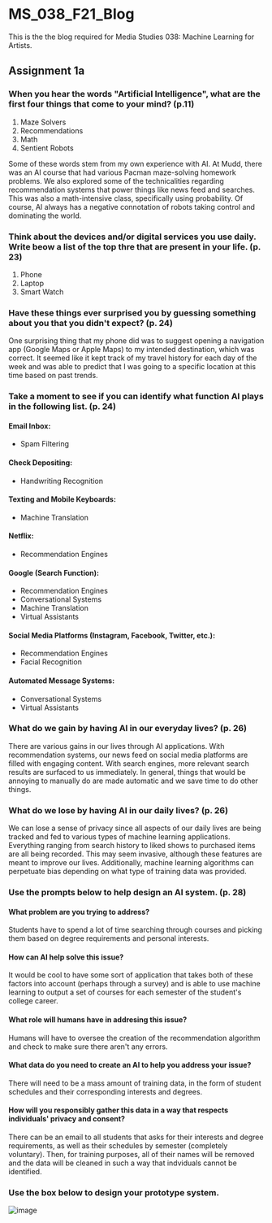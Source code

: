 # MS_038_F21_Blog
This is the the blog required for Media Studies 038: Machine Learning for Artists.


## Assignment 1a

### When you hear the words "Artificial Intelligence", what are the first four things that come to your mind? (p.11)

1. Maze Solvers
2. Recommendations
3. Math
4. Sentient Robots

Some of these words stem from my own experience with AI. At Mudd, there was an AI course that had various Pacman maze-solving homework problems. We also explored some of the technicalities regarding recommendation systems that power things like news feed and searches. This was also a math-intensive class, specifically using probability. Of course, AI always has a negative connotation of robots taking control and dominating the world.

### Think about the devices and/or digital services you use daily. Write beow a list of the top thre that are present in your life. (p. 23)

1. Phone
2. Laptop
3. Smart Watch

### Have these things ever surprised you by guessing something about you that you didn't expect? (p. 24)

One surprising thing that my phone did was to suggest opening a navigation app (Google Maps or Apple Maps) to my intended destination, which was correct. It seemed like it kept track of my travel history for each day of the week and was able to predict that I was going to a specific location at this time based on past trends.

### Take a moment to see if you can identify what function AI plays in the following list. (p. 24)

#### Email Inbox:
- Spam Filtering

#### Check Depositing:
- Handwriting Recognition

#### Texting and Mobile Keyboards:
- Machine Translation

#### Netflix:
- Recommendation Engines

#### Google (Search Function):
- Recommendation Engines
- Conversational Systems
- Machine Translation
- Virtual Assistants

#### Social Media Platforms (Instagram, Facebook, Twitter, etc.):
- Recommendation Engines
- Facial Recognition

#### Automated Message Systems:
- Conversational Systems
- Virtual Assistants

### What do we gain by having AI in our everyday lives? (p. 26)
There are various gains in our lives through AI applications. With recommendation systems, our news feed on social media platforms are filled with engaging content. With search engines, more relevant search results are surfaced to us immediately. In general, things that would be annoying to manually do are made automatic and we save time to do other things.

### What do we lose by having AI in our daily lives? (p. 26)
We can lose a sense of privacy since all aspects of our daily lives are being tracked and fed to various types of machine learning applications. Everything ranging from search history to liked shows to purchased items are all being recorded. This may seem invasive, although these features are meant to improve our lives. Additionally, machine learning algorithms can perpetuate bias depending on what type of training data was provided.

### Use the prompts below to help design an AI system. (p. 28)

#### What problem are you trying to address?
Students have to spend a lot of time searching through courses and picking them based on degree requirements and personal interests.

#### How can AI help solve this issue?
It would be cool to have some sort of application that takes both of these factors into account (perhaps through a survey) and is able to use machine learning to output a set of courses for each semester of the student's college career.

#### What role will humans have in addresing this issue?
Humans will have to oversee the creation of the recommendation algorithm and check to make sure there aren't any errors.

#### What data do you need to create an AI to help you address your issue?
There will need to be a mass amount of training data, in the form of student schedules and their corresponding interests and degrees.

#### How will you responsibly gather this data in a way that respects individuals' privacy and consent?
There can be an email to all students that asks for their interests and degree requirements, as well as their schedules by semester (completely voluntary). Then, for training purposes, all of their names will be removed and the data will be cleaned in such a way that indviduals cannot be identified.

### Use the box below to design your prototype system.
![image](https://user-images.githubusercontent.com/44514622/131420054-ceb86919-62db-41e6-b1d3-ea1e2ae540c5.png)

